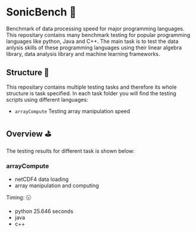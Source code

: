 # SonicBench :rocket:	
Benchmark of data processing speed for major programming languages. This repositary contains many benchmark testing for popular programming languages like python, Java and C++. The main task is to test the data anlysis skills of these programming languages using their linear algebra library, data analysis library and machine learning frameworks.<br/>

## Structure :file_folder:
This repositary contains multiple testing tasks and therefore its whole structure is task specified. In each task folder you will find the testing scripts using different languages:<br/>
* `arrayCompute` Testing array manipulation speed

## Overview :golf:
The testing results for different task is shown below:<br/>
### arrayCompute <br/>

* netCDF4 data loading
* array manipulation and computing

Timing: :clock1030:

* python 25.646 seconds
* java
* c++

<br/>

